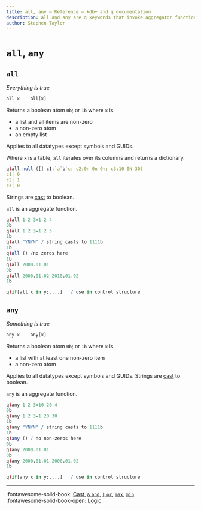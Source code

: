 ```yaml
---
title: all, any – Reference – kdb+ and q documentation
description: all and any are q keywords that invoke aggregator functions for vectors of flags
author: Stephen Taylor
---
```

# `all`, `any`




## `all`

_Everything is true_


```txt
all x    all[x]
```

Returns a boolean atom `0b`; or `1b` where `x` is

-   a list and all items are non-zero
-   a non-zero atom
-   an empty list

Applies to all datatypes except symbols and GUIDs.

Where `x` is a table, `all` iterates over its columns and returns a dictionary.

```q
q)all null ([] c1:`a`b`c; c2:0n 0n 0n; c3:10 0N 30)
c1| 0
c2| 1
c3| 0
```

Strings are [cast](cast.md) to boolean.

`all` is an aggregate function.

```q
q)all 1 2 3=1 2 4
0b
q)all 1 2 3=1 2 3
1b
q)all "YNYN" / string casts to 1111b
1b
q)all () /no zeros here
1b
q)all 2000.01.01
0b
q)all 2000.01.02 2010.01.02
1b

q)if[all x in y;....]   / use in control structure
```



## `any`

_Something is true_

```txt
any x    any[x]
```

Returns a boolean atom `0b`; or `1b` where `x` is

-   a list with at least one non-zero item
-   a non-zero atom

Applies to all datatypes except symbols and GUIDs.
Strings are [cast](cast.md) to boolean.

`any` is an aggregate function.

```q
q)any 1 2 3=10 20 4
0b
q)any 1 2 3=1 20 30
1b
q)any "YNYN" / string casts to 1111b
1b
q)any () / no non-zeros here
0b
q)any 2000.01.01
0b
q)any 2000.01.01 2000.01.02
1b

q)if[any x in y;....]   / use in control structure
```

----

:fontawesome-solid-book:
[Cast](cast.md),
[`&` `and`](lesser.md),
[`|` `or`](greater.md),
[`max`](max.md),
[`min`](min.md)
<br>
:fontawesome-solid-book-open:
[Logic](../basics/by-topic.md#logic)